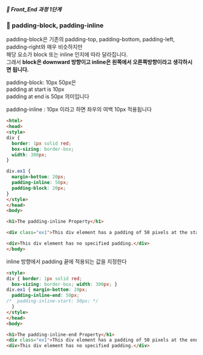 ##### 🍑  Front_End 과정 1단계 
### :peach: padding-block, padding-inline
padding-block은 기존의 padding-top, padding-bottom, padding-left, padding-right와 매우 비슷하지만   
해당 요소가 block 또는 inline 인지에 따라 달라집니다.   
그래서 __block은 downward 방향이고 inline은 왼쪽에서 오른쪽방향이라고 생각하시면 됩니다.__ 

padding-block: 10px 50px은   
padding at start is 10px   
padding at end is 50px 의미입니다  

padding-inline : 10px 이라고 하면 좌우의 여백 10px 적용됩니다   

```html
<html>
<head>
<style>
div {
  border: 1px solid red;
  box-sizing: border-box;
  width: 300px;
}

div.ex1 {
  margin-bottom: 20px;
  padding-inline: 50px;
  padding-block: 20px;
}
</style>
</head>
<body>

<h1>The padding-inline Property</h1>

<div class="ex1">This div element has a padding of 50 pixels at the start and end in the inline direction.</div>

<div>This div element has no specified padding.</div>
</body>
```

inline 방향에서  padding 끝에 적용되는 값을 지정한다  
```html
<style>
div { border: 1px solid red;
  box-sizing: border-box; width: 300px; }
div.ex1 { margin-bottom: 20px;
  padding-inline-end: 50px; 
/*  padding-inline-start: 50px; */
  }
</style>
</head>
<body>

<h1>The padding-inline-end Property</h1>
<div class="ex1">This div element has a padding of 50 pixels at the end in the inline direction.</div>
<div>This div element has no specified padding.</div>

```
